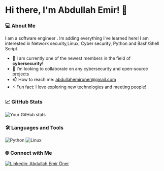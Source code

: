 # Hi there, I'm Abdullah Emir! 👋

### 💻 About Me
I am a software engineer . Im adding everything I've learned here!  I am interested in Network security,Linux, Cyber security, Python and Bash/Shell Script.

- 🌱 I am currently one of the newest members in the field of **cybersecurity**!
- 👯 I’m looking to collaborate on any cybersecurity and open-source projects
- 📫 How to reach me: [abdullahemironer@gmail.com](mailto:your.email@example.com)
- ⚡ Fun fact: I love exploring new technologies and meeting people!

### 📈 GitHub Stats
![Your GitHub stats](https://github-readme-stats.vercel.app/api?username=AbdullahEmirOner&show_icons=true&theme=radical)

### 🛠️ Languages and Tools
![Python](https://img.shields.io/badge/-Python-05122A?style=flat&logo=python) ![Linux](https://img.shields.io/badge/-Linux-05122A?style=flat&logo=linux)

### 🌐 Connect with Me
[![Linkedin: Abdullah Emir Öner](https://img.shields.io/badge/-Abdullah%20Emir%20Öner-blue?style=flat-square&logo=Linkedin&logoColor=white&link=https://www.linkedin.com/in/abdullah-emir-%C3%B6ner/)](https://www.linkedin.com/in/abdullah-emir-%C3%B6ner/)

